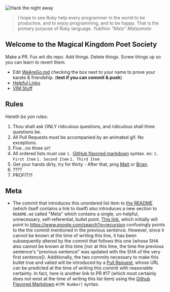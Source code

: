 ![Hack the night away](https://media.giphy.com/media/LmNwrBhejkK9EFP504/giphy.gif)

> I hope to see Ruby help every programmer in the world to be productive, and to enjoy programming, and to be happy. That is the primary purpose of Ruby language.
> _Yukihiro "Matz" Matsumoto_

## Welcome to the Magical Kingdom Poet Society
Make a PR. Fux wit dis repo. Add things. Delete things. Screw things up so you can learn to revert them.

- Edit [WeAreGo.md](docs/WeAreGo.md) checking the box next to your name to prove your karate & friendship. (**test if you can commit & push**)
- [Helpful Links](docs/HelpfulLinks.md)
- [VIM Stuff](docs/VIM.md)

## Rules
Hereth be yon rules:
1. Thou shalt ask ONLY ridiculous questions, and ridiculous shall thine questions be.
1. All Pull Requests must be accompanied by an animated gif. No exceptions.
1. Five...no three sir!
1. All ordered lists must use `1.` [GitHub flavored markdown](https://guides.github.com/features/mastering-markdown/) syntax. ex: `1. First Item` `1. Second Item` `1. Third Item`
1. Get your hands dirty, try for thirty - After that, ping [Matt](https://github.com/mathisto) or [Brian](https://github.com/todtb).
1. ????
1. PROFIT!!!

## Meta
- The commit that introduces this unordered list item to [the README](README.md) (which itself contains a link to itself) also introduces a new section to `README.md` called "Meta" which contains a single, un-helpful, unnecessary, self-referential, bullet point. [This link](https://github.com/mathisto/magicalkingdompoetsociety/commit/e2f85cf47292c966b50342174e0d46a7b5e9315c), which initially will point to https://www.google.com/search?q=recursion confusingly points to the the commit mentioned in the previous sentence. However, since it cannot be known at the time of writing this line, it has been subsequently altered by the commit that follows this one (whose SHA also cannot be known at this time [nor at this time, the time the previous sentence's "previous sentence" was updated with the SHA of the very first sentence]). Additionally, the two commits necessary to make this bullet true and valied will be introduced by a [Pull Request](https://github.com/mathisto/magicalkingdompoetsociety/pull/17), whose URL can be predicted at the time of writing this commit with reasonable certainty. In fact, here is another link to PR #17 (which most certainly does not exist at the time of writing this list item) using the [Github Flavored Markdown](https://guides.github.com/features/mastering-markdown/#GitHub-flavored-markdown) `#[PR Number]` syntax.
